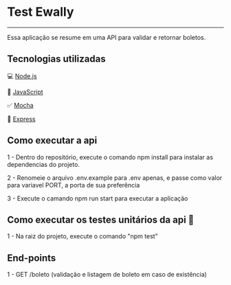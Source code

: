 # Test Ewally
-----------
Essa aplicação se resume em uma API para validar e retornar boletos.

## Tecnologias utilizadas

💻 [Node.js](https://nodejs.org/)

🧰 [JavaScript](https://developer.mozilla.org/pt-BR/docs/Web/JavaScript)

✅ [Mocha](https://mochajs.org/)

🧩 [Express](https://expressjs.com/pt-br/)

## Como executar a api 

1 - Dentro do repositório, execute o comando npm install para instalar as dependencias do projeto.

2 - Renomeie o arquivo .env.example para .env apenas, e passe como valor para variavel PORT, a porta de sua preferência

3 - Execute o camando npm run start para executar a aplicação

## Como executar os testes unitários da api 🧪

1 - Na raiz do projeto, execute o comando "npm test"

## End-points

1 - GET /boleto (validação e listagem de boleto em caso de existência)
